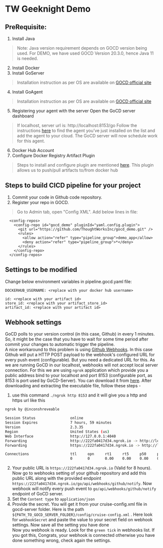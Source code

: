 # TW Geeknight Demo

## **PreRequisite**:

1. Install Java
> Note: Java version requirement depends on GOCD version being used.
> For DEMO, we have used GOCD Version 20.3.0, hence Java 11 is needed.
2. Install Docker
3. Install GoServer
> Installation instruction as per OS are available on [GOCD official site](https://docs.gocd.org/current/installation/installing_go_server.html)
4. Install GoAgent
> Installation instruction as per OS are available on [GOCD official site](https://docs.gocd.org/current/installation/installing_go_agent.html)
5. Registering your agent with the server
Open the GoCD server dashboard
> If localhost, server url is: http://localhost:8153/go
Follow the instructions [here](https://docs.gocd.org/current/configuration/managing_a_build_cloud.html) to find the agent you’ve just installed on the list and add the agent to your cloud. The GoCD server will now schedule work for this agent.
6. Docker Hub Account
7. Configure Docker Registry Artifact Plugin
> Steps to install and configure plugin are mentioned [here](https://github.com/gocd/docker-registry-artifact-plugin). This plugin allows us to push/pull artifacts to/from docker hub

## **Steps to build CICD pipeline for your project**
1. Commit your code in Github code repository.
2. Register your repo in GOCD.
> Go to Admin tab, open "Config XML".
> Add below lines in file:
```
  <config-repos>
    <config-repo id="gocd_demo" pluginId="yaml.config.plugin">
      <git url="https://github.com/ThoughtWorksInc/gocd_demo.git" />
      <rules>
        <allow action="refer" type="pipeline_group">demo_app</allow>
        <deny action="refer" type="pipeline_group">*</deny>
      </rules>
    </config-repo>
  </config-repos>
```

## **Settings to be modified**
Change below environment variables in pipeline.gocd.yaml file:
```
DOCKERHUB_USERNAME: <replace with your docker hub username>

id: <replace with your artifact id>
store_id: <replace with your artifact_store_id>
artifact_id: <replace with your artifact id>
```

## Webhook settings
GoCD  polls to your version control (in this case, Github) in every 1 minutes. So, it might be the case that you have to wait for some time period after commit your changes to automatic trigger the pipeline.<br>
A nice workaround to this problem is using [Github Webhooks](https://developer.github.com/webhooks/). In this case Github will put a HTTP POST payload to the webhook's configured URL for every push event (configurable). But you need a dedicated URL for this. As we are running GoCD in our localhost, webhooks will not accept local server connection. For this we are using `ngrok` application which provide you a public address bind to your localhost and port 8153 (configurable port, as 8153 is port used by GoCD-Server). You can download it from [here](https://ngrok.com/download).
After downloading and extracting the executable file, follow these steps - <br>
1. use this command `./ngrok http 8153` and it will give you a http and https url like this <br>

```bash
ngrok by @inconshreveable                                                                                                                                                                       (Ctrl+C to quit)

Session Status                online
Session Expires               7 hours, 59 minutes
Version                       2.3.35
Region                        United States (us)
Web Interface                 http://127.0.0.1:4040
Forwarding                    http://222fa0417d34.ngrok.io -> http://localhost:8153
Forwarding                    https://222fa0417d34.ngrok.io -> http://localhost:8153

Connections                   ttl     opn     rt1     rt5     p50     p90
                              0       0       0.00    0.00    0.00    0.00
```

2. Your public URL is `https://222fa0417d34.ngrok.io` (Valid for 8 hours). Now go to webhooks setting of your github repository and add this public URL along with the provided endpoint `https://222fa0417d34.ngrok.io/go/api/webhooks/github/notify`. Now webhook will notify every push event to `go/api/webhooks/github/notify` endpoint of GoCD server.
3. Set the `Content type` to `application/json`
4. Provide the secret. You will get it from your cruise-config.xml file in gocd-server folder. Here is the path `${PATH_TO_GOCD_SERVER_FOLDER}/config/cruise-config.xml` . Here look for `webhookSecret` and paste the value to your secret field on webhook settings. Now save all the setting you have done <br>
Now you webhook is ready. Look for the `green tick` in webhooks list. If you got this, Congrats, your webhook is connected otherwise you have done something wrong, check again the settings.